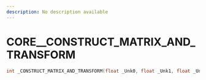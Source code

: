 ```yaml
---
description: No description available 
---
```


# CORE\__CONSTRUCT_MATRIX_AND_TRANSFORM

```cpp
int _CONSTRUCT_MATRIX_AND_TRANSFORM(float _Unk0, float _Unk1, float _Unk2, float _Unk3, float _Unk4, float _Unk5, int _Unk6, int _Unk7, int _Unk8, int _Unk9, int _Unk10);
```